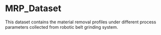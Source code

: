 # MRP_Dataset
This dataset contains the material removal profiles under different process parameters collected from robotic belt grinding system. 
